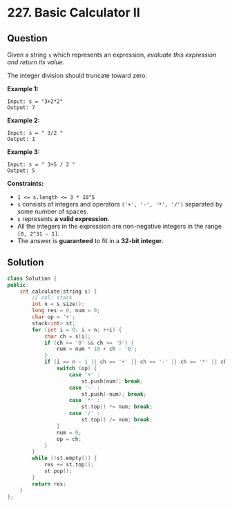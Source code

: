 # 227. Basic Calculator II

## Question

Given a string `s` which represents an expression, _evaluate this expression and return its value_. 

The integer division should truncate toward zero.

**Example 1:**

```text
Input: s = "3+2*2"
Output: 7
```

**Example 2:**

```text
Input: s = " 3/2 "
Output: 1
```

**Example 3:**

```text
Input: s = " 3+5 / 2 "
Output: 5
```

**Constraints:**

* `1 <= s.length <= 3 * 10^5`
* `s` consists of integers and operators `('+', '-', '*', '/')` separated by some number of spaces.
* `s` represents **a valid expression**.
* All the integers in the expression are non-negative integers in the range `[0, 2^31 - 1]`.
* The answer is **guaranteed** to fit in a **32-bit integer**.

## Solution

```cpp
class Solution {
public:
    int calculate(string s) {
        // sol: stack
        int n = s.size();
        long res = 0, num = 0;
        char op = '+';
        stack<int> st;
        for (int i = 0; i < n; ++i) {
            char ch = s[i];
            if (ch >= '0' && ch <= '9') {
                num = num * 10 + ch - '0';
            }
            if (i == n - 1 || ch == '+' || ch == '-' || ch == '*' || ch == '/') {
                switch (op) {
                    case '+' :
                        st.push(num); break;
                    case '-' :
                        st.push(-num); break;
                    case '*' :
                        st.top() *= num; break;
                    case '/' :
                        st.top() /= num; break;
                }
                num = 0;
                op = ch;
            }
        }
        while (!st.empty()) {
            res += st.top();
            st.pop();
        }
        return res;
    }
};
```

